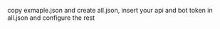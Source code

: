 copy exmaple.json and create all.json, insert your api and bot token in all.json and configure the rest
